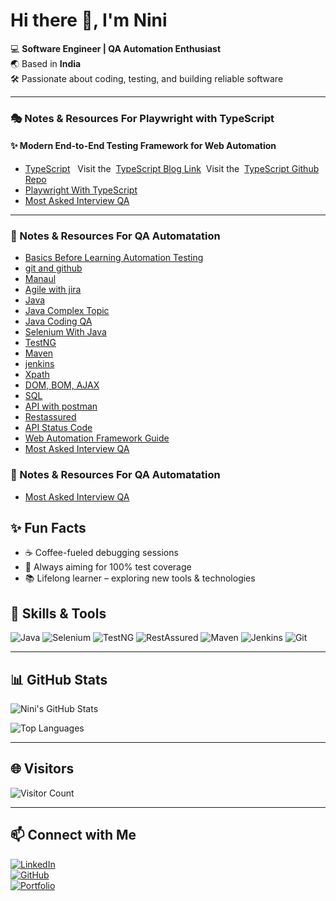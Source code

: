 <!--
## Hi there 👋


**codewithnini/codewithnini** is a ✨ _special_ ✨ repository because its `README.md` (this file) appears on your GitHub profile.

Here are some ideas to get you started:

- 🔭 I’m currently working on ...
- 🌱 I’m currently learning ...
- 👯 I’m looking to collaborate on ...
- 🤔 I’m looking for help with ...
- 💬 Ask me about ...
- 📫 How to reach me: ...
- 😄 Pronouns: ...
- ⚡ Fun fact: ...

<h1 align="left">Hi 👋, I'm Nini</h1>
<h3 align="left">A passionate software engineer from India</h3>
-->


# Hi there 👋, I'm Nini
💻 **Software Engineer | QA Automation Enthusiast**  
🌏 Based in **India**  
🛠️ Passionate about coding, testing, and building reliable software  
<!--
![Profile GIF](https://github.com/codewithnini/Assets/blob/main/NiniGif.gif) 
-->

---

<h3 align="left">🎭 Notes & Resources For Playwright with TypeScript</h3>
<h4 align="left">✨ Modern End-to-End Testing Framework for Web Automation</h4>
<ul>
 <li><a href="https://github.com/codewithnini/hashnodeBlogs/blob/main/cmg6lpzu4000002js25bka678.md">TypeScript</a> &nbsp; Visit the &nbsp;<a href="https://codewithnini.hashnode.dev/typescript">TypeScript Blog Link</a>&nbsp; Visit the &nbsp;<a href="https://github.com/codewithnini/TypeScript">TypeScript Github Repo</a></li>
 
 <li><a href="https://github.com/codewithnini/hashnodeBlogs/blob/main/cmg6lx5ds000002l216df1ig2.md">Playwright With TypeScript</a></li>
 <li><a href="">Most Asked Interview QA </a></li>
</ul>

---

<h3 align="left">📒 Notes & Resources For QA Automatation</h3>
<ul>
     <li><a href="https://github.com/codewithnini/hashnodeBlogs/blob/main/cmg55dsf4000h02i8fuxtado0.md">Basics Before Learning Automation Testing</a></li>
     <li><a href="https://github.com/codewithnini/hashnodeBlogs/blob/main/cmg0ib0qs000c02l8afvvfti9.md">git and github</a></li>
     <li><a href="https://github.com/codewithnini/hashnodeBlogs/blob/main/cmfz37nf3000002l5a1w7gw8v.md">Manaul</a></li>    
     <li><a href="">Agile with jira</a></li>
     <li><a href="https://github.com/codewithnini/hashnodeBlogs/blob/main/cmfznn29b000102jy9mhqb9f5.md">Java</a></li>
     <li><a href="https://github.com/codewithnini/hashnodeBlogs/blob/main/cmg4n3xlm000102l7hthihfvx.md">Java Complex Topic</a></li>
     <li><a href="">Java Coding QA</a></li>
     <li><a href="https://github.com/codewithnini/hashnodeBlogs/blob/main/cmg0jc4jb000102jy12wubasi.md">Selenium With Java</a></li>
     <li><a href="https://github.com/codewithnini/hashnodeBlogs/blob/main/cmg0n7m9m000002l5diqwdq0y.md">TestNG</a></li>
     <li><a href="https://github.com/codewithnini/hashnodeBlogs/blob/main/cmg0o5ppv000502kz2udj9qdn.md">Maven</a></li>
     <li><a href="https://github.com/codewithnini/hashnodeBlogs/blob/main/cmg4rgkde000s02k35r2ghuwe.md">jenkins</a></li>
     <li><a href="https://github.com/codewithnini/hashnodeBlogs/blob/main/cmg0ee8cd000002lcc8a9d26w.md">Xpath</a></li>
     <li><a href="">DOM, BOM, AJAX</a></li>
     <li><a href="">SQL</a></li>
     <li><a href="">API with postman</a></li>
     <li><a href="">Restassured</a></li>
     <li><a href="https://github.com/codewithnini/hashnodeBlogs/blob/main/cmg0cso2r000002l5ad4m00ez.md">API Status Code</a></li>
     <li><a href="https://github.com/codewithnini/hashnodeBlogs/blob/main/cmg4hm72z000e02ju9z1hdb15.md">Web Automation Framework Guide</a></li>
     <li><a href="">Most Asked Interview QA </a></li>
<!--  
   <li><a href="">Appium</a></li>
    <li><a href="./01_QA_NOTES/summery.md">All Notes in summery</a></li>  
    -->
</ul>

<h3 align="left">📒 Notes & Resources For QA Automatation</h3>
<ul>
 <li><a href="">Most Asked Interview QA </a></li>
</ul>

## ✨ Fun Facts
- ☕ Coffee-fueled debugging sessions  
- 🎯 Always aiming for 100% test coverage  
- 📚 Lifelong learner – exploring new tools & technologies  


## 🚀 Skills & Tools
![Java](https://img.shields.io/badge/Java-ED8B00?style=for-the-badge&logo=java&logoColor=white)
![Selenium](https://img.shields.io/badge/Selenium-43B02A?style=for-the-badge&logo=selenium&logoColor=white)
![TestNG](https://img.shields.io/badge/TestNG-0088CC?style=for-the-badge&logo=TestNG&logoColor=white)
![RestAssured](https://img.shields.io/badge/RestAssured-0052CC?style=for-the-badge&logo=rest-assured&logoColor=white)
![Maven](https://img.shields.io/badge/Maven-C71A36?style=for-the-badge&logo=apache-maven&logoColor=white)
![Jenkins](https://img.shields.io/badge/Jenkins-D24939?style=for-the-badge&logo=jenkins&logoColor=white)
![Git](https://img.shields.io/badge/Git-F05032?style=for-the-badge&logo=git&logoColor=white)

---

## 📊 GitHub Stats
![Nini's GitHub Stats](https://github-readme-stats.vercel.app/api?username=nini&show_icons=true&theme=radical&count_private=true)

![Top Languages](https://github-readme-stats.vercel.app/api/top-langs/?username=nini&layout=compact&theme=radical)

---

## 🌐 Visitors
![Visitor Count](https://profile-counter.glitch.me/nini/count.svg)

---

## 📫 Connect with Me
[![LinkedIn](https://img.shields.io/badge/LinkedIn-Nini-blue?style=for-the-badge&logo=linkedin&logoColor=white)](https://www.linkedin.com/in/nini)  
[![GitHub](https://img.shields.io/badge/GitHub-Nini-181717?style=for-the-badge&logo=github&logoColor=white)](https://github.com/nini)  
[![Portfolio](https://img.shields.io/badge/Portfolio-Nini-ff69b4?style=for-the-badge&logo=google-chrome&logoColor=white)](https://nini.dev)





